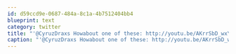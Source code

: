 ```yaml
---
id: d59ccd9e-0687-484a-8c1a-4b7512404bb4
blueprint: text
category: twitter
title: "'@CyruzDraxs Howabout one of these: http://youtu.be/AKrrSbD_wxY"
caption: "'@CyruzDraxs Howabout one of these: http://youtu.be/AKrrSbD_wxY"
---
```

